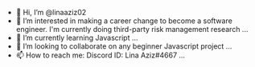 - 👋 Hi, I’m @linaaziz02
- 👀 I’m interested in making a career change to become a software engineer. I'm currently doing third-party risk management research ...
- 🌱 I’m currently learning Javascript ...
- 💞️ I’m looking to collaborate on any beginner Javascript project ...
- 📫 How to reach me: Discord ID: Lina Aziz#4667 ...

<!---
linaaziz02/linaaziz02 is a ✨ special ✨ repository because its `README.md` (this file) appears on your GitHub profile.
You can click the Preview link to take a look at your changes.
--->
